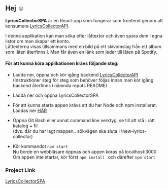 ## Hej :relaxed: 

**LyricsCollectorSPA** är en React-app som fungerar som frontend genom att konsumera [LyricsCollectorAPI](https://github.com/MariaNordin/LyricsCollectorAPI).

I denna applikation kan man söka efter låttexter och även spara dem i egna listor om man skapar ett konto.  
Låttexterna visas tillsammans med en bild på ett skivomslag från ett album som låten återfinns i. Man får även en länk som leder till låten på Spotify.

#### För att kunna köra applikationen krävs följande steg:
- Ladda ner, öppna och kör igång backend [LyricsCollectorAPI](https://github.com/MariaNordin/LyricsCollectorAPI)  
(Instruktioner steg för steg som behöver följas innan man kör igång backend återfinns i nämnda repots README)  
  
 - Ladda ner och öppna LyricsCollectorSPA  
 - För att kunna starta appen krävs att du har Node och npm installerat. Laddas ner [HÄR](https://nodejs.org/en/)
- Öppna Git Bash eller annat command line verktyg, se till att stå i rätt katalog + fil  
(dvs. där du har lagt mappen.. sökvägen ska sluta i \new-lyrics-collector)  
- Kör kommandot ``` npm start ```  
Nu borde en webbläsare öppnas och appen köras på localhost:3000  
Om appen inte startar, kör först ```npm install ``` och därefter ```npm start```

### Project Link
[LyricsCollectorSPA](https://github.com/MariaNordin/NewLyricsCollectorSPA)
